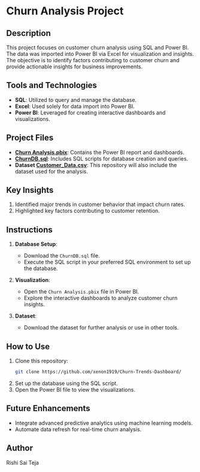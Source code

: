 
# Churn Analysis Project

## Description
This project focuses on customer churn analysis using SQL and Power BI. The data was imported into Power BI via Excel for visualization and insights. The objective is to identify factors contributing to customer churn and provide actionable insights for business improvements.

## Tools and Technologies
- **SQL**: Utilized to query and manage the database.
- **Excel**: Used solely for data import into Power BI.
- **Power BI**: Leveraged for creating interactive dashboards and visualizations.

## Project Files
- **[Churn Analysis.pbix](./Churn%20Analysis.pbix)**: Contains the Power BI report and dashboards.
- **[ChurnDB.sql](./ChurnDB.sql)**: Includes SQL scripts for database creation and queries.
- **Dataset [Customer_Data.csv](./Customer_Data.csv)**: This repository will also include the dataset used for the analysis.

## Key Insights
1. Identified major trends in customer behavior that impact churn rates.
2. Highlighted key factors contributing to customer retention.

## Instructions
1. **Database Setup**:
   - Download the `ChurnDB.sql` file.
   - Execute the SQL script in your preferred SQL environment to set up the database.

2. **Visualization**:
   - Open the `Churn Analysis.pbix` file in Power BI.
   - Explore the interactive dashboards to analyze customer churn insights.

3. **Dataset**:
   - Download the dataset for further analysis or use in other tools.

## How to Use
1. Clone this repository:
   ```bash
   git clone https://github.com/xenon1919/Churn-Trends-Dashboard/
   ```
2. Set up the database using the SQL script.
3. Open the Power BI file to view the visualizations.

## Future Enhancements
- Integrate advanced predictive analytics using machine learning models.
- Automate data refresh for real-time churn analysis.

## Author
Rishi Sai Teja
